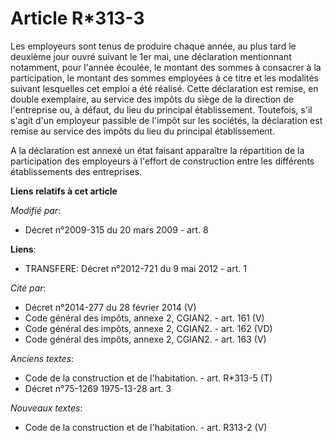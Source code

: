 # Article R*313-3

Les employeurs sont tenus de produire chaque année, au plus tard le deuxième jour ouvré suivant le 1er mai, une déclaration
mentionnant notamment, pour l'année écoulée, le montant des sommes à consacrer à la participation, le montant des sommes
employées à ce titre et les modalités suivant lesquelles cet emploi a été réalisé. Cette déclaration est remise, en double
exemplaire, au service des impôts du siège de la direction de l'entreprise ou, à défaut, du lieu du principal établissement.
Toutefois, s'il s'agit d'un employeur passible de l'impôt sur les sociétés, la déclaration est remise au service des impôts
du lieu du principal établissement.

A la déclaration est annexé un état faisant apparaître la répartition de la participation des employeurs à l'effort de
construction entre les différents établissements des entreprises.

**Liens relatifs à cet article**

_Modifié par_:

  - Décret n°2009-315 du 20 mars 2009 - art. 8

**Liens**:

  - TRANSFERE: Décret n°2012-721 du 9 mai 2012 - art. 1

_Cité par_:

  - Décret n°2014-277 du 28 février 2014 (V)
  - Code général des impôts, annexe 2, CGIAN2. - art. 161 (V)
  - Code général des impôts, annexe 2, CGIAN2. - art. 162 (VD)
  - Code général des impôts, annexe 2, CGIAN2. - art. 163 (V)

_Anciens textes_:

  - Code de la construction et de l'habitation. - art. R*313-5 (T)
  - Décret n°75-1269 1975-13-28 art. 3

_Nouveaux textes_:

  - Code de la construction et de l'habitation. - art. R313-2 (V)
